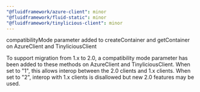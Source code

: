 ```yaml
---
"@fluidframework/azure-client": minor
"@fluidframework/fluid-static": minor
"@fluidframework/tinylicious-client": minor
---
```


compatibilityMode parameter added to createContainer and getContainer on AzureClient and TinyliciousClient

To support migration from 1.x to 2.0, a compatibility mode parameter has been added to these methods on AzureClient and TinyliciousClient. When set to "1", this allows interop between the 2.0 clients and 1.x clients. When set to "2", interop with 1.x clients is disallowed but new 2.0 features may be used.
